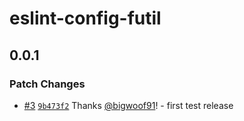 # eslint-config-futil

## 0.0.1

### Patch Changes

- [#3](https://github.com/bigwoof91/frontend-utils/pull/3)
  [`9b473f2`](https://github.com/bigwoof91/frontend-utils/commit/9b473f260c40e692c92e34489dcef967c6c93996)
  Thanks [@bigwoof91](https://github.com/bigwoof91)! - first test release
